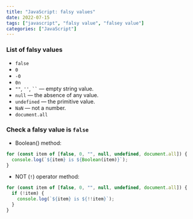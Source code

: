 ```yaml
---
title: "JavaScript: falsy values"
date: 2022-07-15
tags: ["javascript", "falsy value", "falsey value"]
categories: ["JavaScript"]
---
```


### List of falsy values

- `false`
- `0`
- `-0`
- `0n`
- `""`, `''`, ` `` ` — empty string value.
- `null` — the absence of any value.
- `undefined` — the primitive value.
- `NaN` — not a number.
- `document.all`

### Check a falsy value is `false`

- Boolean() method:

```javascript
for (const item of [false, 0, "", null, undefined, document.all]) {
  console.log(`${item} is ${Boolean(item)}`);
}
```

- NOT (`!`) operator method:

```javascript
for (const item of [false, 0, "", null, undefined, document.all]) {
  if (!item) {
    console.log(`${item} is ${!!item}`);
  }
}
```
